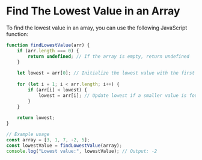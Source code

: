 # Find The Lowest Value in an Array

To find the lowest value in an array, you can use the following JavaScript function:

```javascript
function findLowestValue(arr) {
    if (arr.length === 0) {
        return undefined; // If the array is empty, return undefined
    }
    
    let lowest = arr[0]; // Initialize the lowest value with the first element of the array
    
    for (let i = 1; i < arr.length; i++) {
        if (arr[i] < lowest) {
            lowest = arr[i]; // Update lowest if a smaller value is found
        }
    }
    
    return lowest;
}

// Example usage
const array = [3, 1, 7, -2, 5];
const lowestValue = findLowestValue(array);
console.log("Lowest value:", lowestValue); // Output: -2

